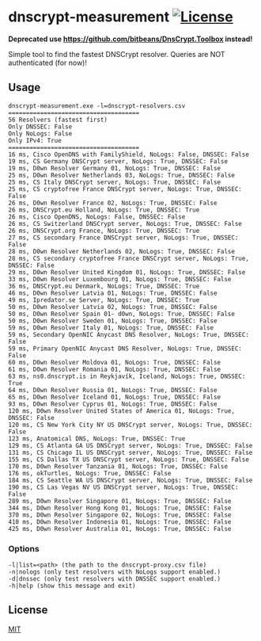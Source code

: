 # dnscrypt-measurement [![License](http://img.shields.io/badge/license-MIT-green.svg?style=flat-square)](https://github.com/bitbeans/dnscrypt-measurement/blob/master/LICENSE.md)

**Deprecated use https://github.com/bitbeans/DnsCrypt.Toolbox instead!**

Simple tool to find the fastest DNSCrypt resolver.
Queries are NOT authenticated (for now)!
## Usage

    dnscrypt-measurement.exe -l=dnscrypt-resolvers.csv
	=====================================
    56 Resolvers (fastest first)
    Only DNSSEC: False
    Only NoLogs: False
    Only IPv4: True
    =====================================
    16 ms, Cisco OpenDNS with FamilyShield, NoLogs: False, DNSSEC: False
    19 ms, CS Germany DNSCrypt server, NoLogs: True, DNSSEC: False
    19 ms, D0wn Resolver Germany 01, NoLogs: True, DNSSEC: False
    25 ms, D0wn Resolver Netherlands 03, NoLogs: True, DNSSEC: False
    25 ms, CS Italy DNSCrypt server, NoLogs: True, DNSSEC: False
    25 ms, CS cryptofree France DNSCrypt server, NoLogs: True, DNSSEC: False
    26 ms, D0wn Resolver France 02, NoLogs: True, DNSSEC: False
    26 ms, DNSCrypt.eu Holland, NoLogs: True, DNSSEC: True
    26 ms, Cisco OpenDNS, NoLogs: False, DNSSEC: False
    26 ms, CS Switzerland DNSCrypt server, NoLogs: True, DNSSEC: False
    26 ms, DNSCrypt.org France, NoLogs: True, DNSSEC: True
    27 ms, CS secondary France DNSCrypt server, NoLogs: True, DNSSEC: False
    28 ms, D0wn Resolver Netherlands 02, NoLogs: True, DNSSEC: False
    28 ms, CS secondary cryptofree France DNSCrypt server, NoLogs: True, DNSSEC: False
    29 ms, D0wn Resolver United Kingdom 01, NoLogs: True, DNSSEC: False
    33 ms, D0wn Resolver Luxembourg 01, NoLogs: True, DNSSEC: False
    36 ms, DNSCrypt.eu Denmark, NoLogs: True, DNSSEC: True
    46 ms, D0wn Resolver Latvia 01, NoLogs: True, DNSSEC: False
    49 ms, Ipredator.se Server, NoLogs: True, DNSSEC: True
    50 ms, D0wn Resolver Latvia 02, NoLogs: True, DNSSEC: False
    50 ms, D0wn Resolver Spain 01- d0wn, NoLogs: True, DNSSEC: False
    50 ms, D0wn Resolver Sweden 01, NoLogs: True, DNSSEC: False
    59 ms, D0wn Resolver Italy 01, NoLogs: True, DNSSEC: False
    59 ms, Secondary OpenNIC Anycast DNS Resolver, NoLogs: True, DNSSEC: False
    59 ms, Primary OpenNIC Anycast DNS Resolver, NoLogs: True, DNSSEC: False
    60 ms, D0wn Resolver Moldova 01, NoLogs: True, DNSSEC: False
    61 ms, D0wn Resolver Romania 01, NoLogs: True, DNSSEC: False
    63 ms, ns0.dnscrypt.is in Reykjavík, Iceland, NoLogs: True, DNSSEC: True
    64 ms, D0wn Resolver Russia 01, NoLogs: True, DNSSEC: False
    65 ms, D0wn Resolver Iceland 01, NoLogs: True, DNSSEC: False
    93 ms, D0wn Resolver Cyprus 01, NoLogs: True, DNSSEC: False
    120 ms, D0wn Resolver United States of America 01, NoLogs: True, DNSSEC: False
    120 ms, CS New York City NY US DNSCrypt server, NoLogs: True, DNSSEC: False
    123 ms, Anatomical DNS, NoLogs: True, DNSSEC: True
    129 ms, CS Atlanta GA US DNSCrypt server, NoLogs: True, DNSSEC: False
    131 ms, CS Chicago IL US DNSCrypt server, NoLogs: True, DNSSEC: False
    155 ms, CS Dallas TX US DNSCrypt server, NoLogs: True, DNSSEC: False
    170 ms, D0wn Resolver Tanzania 01, NoLogs: True, DNSSEC: False
    176 ms, okTurtles, NoLogs: True, DNSSEC: False
    184 ms, CS Seattle WA US DNSCrypt server, NoLogs: True, DNSSEC: False
    190 ms, CS Las Vegas NV US DNSCrypt server, NoLogs: True, DNSSEC: False
    289 ms, D0wn Resolver Singapore 01, NoLogs: True, DNSSEC: False
    344 ms, D0wn Resolver Hong Kong 01, NoLogs: True, DNSSEC: False
    370 ms, D0wn Resolver Singapore 02, NoLogs: True, DNSSEC: False
    410 ms, D0wn Resolver Indonesia 01, NoLogs: True, DNSSEC: False
    425 ms, D0wn Resolver Australia 01, NoLogs: True, DNSSEC: False

### Options

    -l|list=<path> (the path to the dnscrypt-proxy.csv file)
    -n|nologs (only test resolvers with NoLogs support enabled.)
    -d|dnssec (only test resolvers with DNSSEC support enabled.)
    -h|help (show this message and exit)
		

## License
[MIT](https://en.wikipedia.org/wiki/MIT_License)
